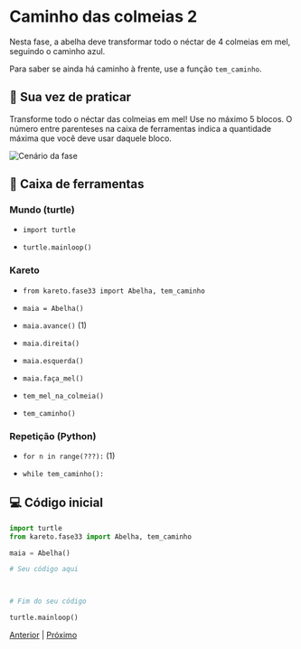 # Caminho das colmeias 2

Nesta fase, a abelha deve transformar todo o néctar de 4 colmeias em mel, seguindo o caminho azul.

Para saber se ainda há caminho à frente, use a função `tem_caminho`.

## 🐝 Sua vez de praticar

Transforme todo o néctar das colmeias em mel!
Use no máximo 5 blocos. O número entre parenteses na caixa de ferramentas
indica a quantidade máxima que você deve usar daquele bloco.

![Cenário da fase](cenario_33.png)

## 🧰 Caixa de ferramentas


### Mundo (turtle)

- `import turtle`

- `turtle.mainloop()`

### Kareto
- `from kareto.fase33 import Abelha, tem_caminho`

- `maia = Abelha()`

- `maia.avance()` (1)

- `maia.direita()`

- `maia.esquerda()`

- `maia.faça_mel()`

- `tem_mel_na_colmeia()`

- `tem_caminho()`

### Repetição (Python)

- `for n in range(???):` (1)

- `while tem_caminho():`

## 💻 Código inicial

```python
import turtle
from kareto.fase33 import Abelha, tem_caminho

maia = Abelha()

# Seu código aqui



# Fim do seu código

turtle.mainloop()
```

[Anterior](../fase32/README.md) | [Próximo](../fase34/README.md)
